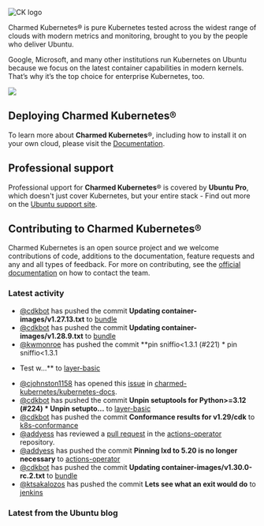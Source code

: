 ![CK logo](https://assets.ubuntu.com/v1/451d4cf4-Charmed+Kubernetes_RGB_onWhite_2022.svg)

Charmed Kubernetes® is pure Kubernetes tested across the widest range of clouds with modern metrics and monitoring, brought to you by the people who deliver Ubuntu.

Google, Microsoft, and many other institutions run Kubernetes on Ubuntu because we focus on the latest container capabilities in modern kernels. That’s why it’s the top choice for enterprise Kubernetes, too.

![](https://assets.ubuntu.com/v1/843c77b6-juju-at-a-glace.svg)

## Deploying Charmed Kubernetes®

To learn more about **Charmed Kubernetes**®, including how to install it on your own cloud, please visit the [Documentation][docs].

## Professional support

Professional upport for **Charmed Kubernetes**® is covered by **Ubuntu Pro**, which doesn't just cover Kubernetes, but your entire stack - Find out more on the [Ubuntu support site](https://ubuntu.com/support).

## Contributing to Charmed Kubernetes®

Charmed Kubernetes is an open source project and we welcome contributions of code, additions to the documentation, feature requests and any and all types of feedback. For more on contributing, see the [official documentation][get-in-touch] on how to contact the team.

<!-- LINKS -->
[docs]: https://ubuntu.com/kubernetes/docs
[get-in-touch]: https://ubuntu.com/kubernetes/docs/get-in-touch

### Latest activity

<!-- activity starts -->
 - [@cdkbot](https://github.com/cdkbot) has pushed the commit **Updating container-images/v1.27.13.txt** to [bundle](https://github.com/charmed-kubernetes/bundle)
 - [@cdkbot](https://github.com/cdkbot) has pushed the commit **Updating container-images/v1.28.9.txt** to [bundle](https://github.com/charmed-kubernetes/bundle)
 - [@kwmonroe](https://github.com/kwmonroe) has pushed the commit **pin sniffio<1.3.1 (#221)  * pin sniffio<1.3.1  * Test w...** to [layer-basic](https://github.com/charmed-kubernetes/layer-basic)
 - [@cjohnston1158](https://github.com/cjohnston1158) has opened this [issue](https://github.com/charmed-kubernetes/kubernetes-docs/issues/840) in [charmed-kubernetes/kubernetes-docs](https://api.github.com/repos/charmed-kubernetes/kubernetes-docs).
 - [@cdkbot](https://github.com/cdkbot) has pushed the commit **Unpin setuptools for Python>=3.12 (#224)  * Unpin setupto...** to [layer-basic](https://github.com/charmed-kubernetes/layer-basic)
 - [@cdkbot](https://github.com/cdkbot) has pushed the commit **Conformance results for v1.29/cdk** to [k8s-conformance](https://github.com/charmed-kubernetes/k8s-conformance)
 - [@addyess](https://github.com/addyess) has reviewed a [pull request](https://github.com/charmed-kubernetes/actions-operator/pull/73) in the [actions-operator](https://github.com/charmed-kubernetes/actions-operator) repository.
 - [@addyess](https://github.com/addyess) has pushed the commit **Pinning lxd to 5.20 is no longer necessary** to [actions-operator](https://github.com/charmed-kubernetes/actions-operator)
 - [@cdkbot](https://github.com/cdkbot) has pushed the commit **Updating container-images/v1.30.0-rc.2.txt** to [bundle](https://github.com/charmed-kubernetes/bundle)
 - [@ktsakalozos](https://github.com/ktsakalozos) has pushed the commit **Lets see what an exit would do** to [jenkins](https://github.com/charmed-kubernetes/jenkins)
<!-- activity ends -->

<!-- roadmap starts -->

<!-- roadmap ends -->

### Latest from the Ubuntu blog

<!-- blog starts -->

<!-- blog ends -->
